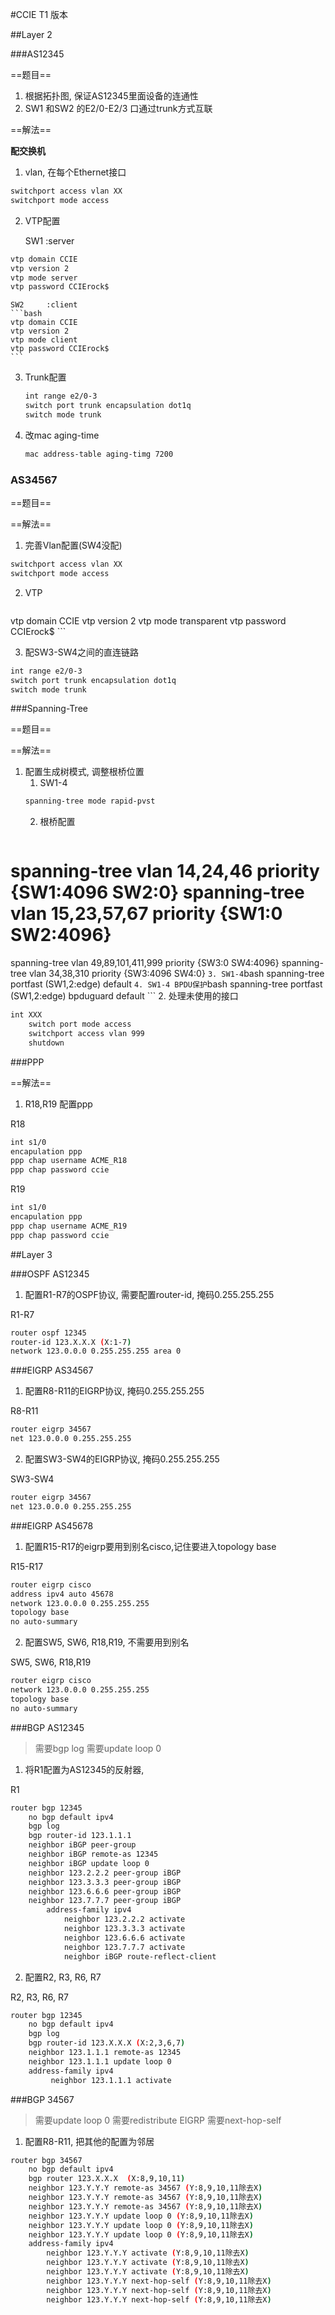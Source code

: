 #CCIE T1 版本


##Layer 2

###AS12345

==题目==

1. 根据拓扑图, 保证AS12345里面设备的连通性
2. SW1 和SW2 的E2/0-E2/3 口通过trunk方式互联

==解法==	

**配交换机**
1. vlan, 在每个Ethernet接口
```bash
switchport access vlan XX
switchport mode access
```
2. VTP配置
    
	SW1    :server
```bash
vtp domain CCIE
vtp version 2
vtp mode server
vtp password CCIErock$
```
    SW2		:client
	```bash
    vtp domain CCIE
    vtp version 2
    vtp mode client
  	vtp password CCIErock$
    ```
3. Trunk配置
    ```bash
    int range e2/0-3
    switch port trunk encapsulation dot1q
    switch mode trunk
    ```
4. 改mac aging-time
    ```bash
    mac address-table aging-timg 7200
    ```

### AS34567

==题目==

==解法==

1. 完善Vlan配置(SW4没配)
```bash
switchport access vlan XX
switchport mode access
```

2. VTP
	```bash
vtp domain CCIE
vtp version 2
vtp mode transparent
vtp password CCIErock$
    ```

3. 配SW3-SW4之间的直连链路
```bash
int range e2/0-3
switch port trunk encapsulation dot1q
switch mode trunk
```


###Spanning-Tree

==题目==

==解法==

1. 配置生成树模式, 调整根桥位置
	1. SW1-4
	```bash
    spanning-tree mode rapid-pvst
    ```
    2. 根桥配置
	```bash
spanning-tree vlan 14,24,46 priority          {SW1:4096 SW2:0}
spanning-tree vlan 15,23,57,67 priority       {SW1:0 SW2:4096}
========================================================
spanning-tree vlan 49,89,101,411,999 priority {SW3:0 SW4:4096}
spanning-tree vlan 34,38,310 priority         {SW3:4096 SW4:0}
	```
    3. SW1-4
	```bash
    spanning-tree portfast (SW1,2:edge) default
    ```
    4. SW1-4 BPDU保护
    ```bash
    spanning-tree portfast (SW1,2:edge) bpduguard default
    ```
2. 处理未使用的接口
```bash
int XXX
	switch port mode access
    switchport access vlan 999
	shutdown
```

###PPP

==解法==

1. R18,R19 配置ppp

R18

```bash
int s1/0
encapulation ppp
ppp chap username ACME_R18
ppp chap password ccie
```

R19

```bash
int s1/0
encapulation ppp
ppp chap username ACME_R19
ppp chap password ccie
```

##Layer 3

###OSPF AS12345

1. 配置R1-R7的OSPF协议, 需要配置router-id, 掩码0.255.255.255

R1-R7

```bash
router ospf 12345
router-id 123.X.X.X (X:1-7)
network 123.0.0.0 0.255.255.255 area 0 
```

###EIGRP AS34567

1. 配置R8-R11的EIGRP协议, 掩码0.255.255.255

R8-R11

```bash
router eigrp 34567
net 123.0.0.0 0.255.255.255
```

2. 配置SW3-SW4的EIGRP协议, 掩码0.255.255.255

SW3-SW4

```bash
router eigrp 34567
net 123.0.0.0 0.255.255.255
```


###EIGRP AS45678

1. 配置R15-R17的eigrp要用到别名cisco,记住要进入topology base

R15-R17

```bash
router eigrp cisco
address ipv4 auto 45678
network 123.0.0.0 0.255.255.255
topology base
no auto-summary
```

2. 配置SW5, SW6, R18,R19, 不需要用到别名

SW5, SW6, R18,R19

```bash
router eigrp cisco
network 123.0.0.0 0.255.255.255
topology base
no auto-summary
```

###BGP AS12345

>需要bgp log
>需要update loop 0

1. 将R1配置为AS12345的反射器, 

R1

```bash
router bgp 12345
    no bgp default ipv4
    bgp log
    bgp router-id 123.1.1.1
    neighbor iBGP peer-group
    neighbor iBGP remote-as 12345
    neighbor iBGP update loop 0
    neighbor 123.2.2.2 peer-group iBGP
    neighbor 123.3.3.3 peer-group iBGP
    neighbor 123.6.6.6 peer-group iBGP
    neighbor 123.7.7.7 peer-group iBGP
        address-family ipv4
            neighbor 123.2.2.2 activate
            neighbor 123.3.3.3 activate
            neighbor 123.6.6.6 activate
            neighbor 123.7.7.7 activate
            neighbor iBGP route-reflect-client
```

2. 配置R2, R3, R6, R7

R2, R3, R6, R7

```bash
router bgp 12345
    no bgp default ipv4
    bgp log
    bgp router-id 123.X.X.X (X:2,3,6,7)
    neighbor 123.1.1.1 remote-as 12345
    neighbor 123.1.1.1 update loop 0
    address-family ipv4
         neighbor 123.1.1.1 activate
```

###BGP 34567

>需要update loop 0
>需要redistribute EIGRP
>需要next-hop-self

1. 配置R8-R11, 把其他的配置为邻居

```bash
router bgp 34567
    no bgp default ipv4
    bgp router 123.X.X.X  (X:8,9,10,11)
    neighbor 123.Y.Y.Y remote-as 34567 (Y:8,9,10,11除去X)
    neighbor 123.Y.Y.Y remote-as 34567 (Y:8,9,10,11除去X)
    neighbor 123.Y.Y.Y remote-as 34567 (Y:8,9,10,11除去X)
    neighbor 123.Y.Y.Y update loop 0 (Y:8,9,10,11除去X)
    neighbor 123.Y.Y.Y update loop 0 (Y:8,9,10,11除去X)
    neighbor 123.Y.Y.Y update loop 0 (Y:8,9,10,11除去X)
    address-family ipv4
        neighbor 123.Y.Y.Y activate (Y:8,9,10,11除去X)
        neighbor 123.Y.Y.Y activate (Y:8,9,10,11除去X)
        neighbor 123.Y.Y.Y activate (Y:8,9,10,11除去X)
        neighbor 123.Y.Y.Y next-hop-self (Y:8,9,10,11除去X)
        neighbor 123.Y.Y.Y next-hop-self (Y:8,9,10,11除去X)
        neighbor 123.Y.Y.Y next-hop-self (Y:8,9,10,11除去X)
```
        




